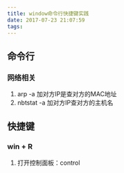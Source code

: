 ```yaml
---
title: window命令行快捷键实践
date: 2017-07-23 21:07:59
tags:
---
```


## 命令行
### 网络相关
1. arp -a 加对方IP是查对方的MAC地址
2. nbtstat -a 加对方IP查对方的主机名


## 快捷键
### win + R
1. 打开控制面板：control




